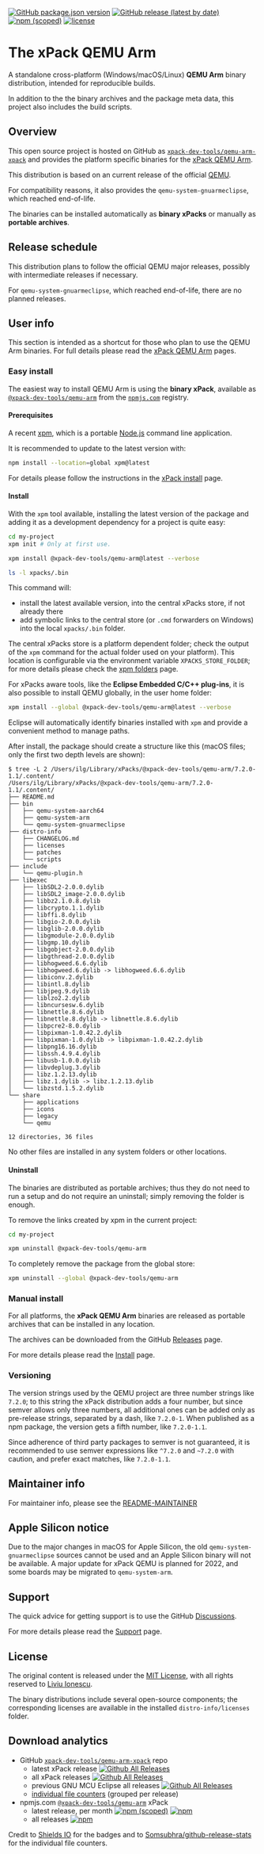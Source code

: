 
[![GitHub package.json version](https://img.shields.io/github/package-json/v/xpack-dev-tools/qemu-arm-xpack)](https://github.com/xpack-dev-tools/qemu-arm-xpack/blob/xpack/package.json)
[![GitHub release (latest by date)](https://img.shields.io/github/v/release/xpack-dev-tools/qemu-arm-xpack)](https://github.com/xpack-dev-tools/qemu-arm-xpack/releases/)
[![npm (scoped)](https://img.shields.io/npm/v/@xpack-dev-tools/qemu-arm.svg?color=blue)](https://www.npmjs.com/package/@xpack-dev-tools/qemu-arm/)
[![license](https://img.shields.io/github/license/xpack-dev-tools/qemu-arm-xpack)](https://github.com/xpack-dev-tools/qemu-arm-xpack/blob/xpack/LICENSE)

# The xPack QEMU Arm

A standalone cross-platform (Windows/macOS/Linux) **QEMU Arm**
binary distribution, intended for reproducible builds.

In addition to the the binary archives and the package meta data,
this project also includes the build scripts.

## Overview

This open source project is hosted on GitHub as
[`xpack-dev-tools/qemu-arm-xpack`](https://github.com/xpack-dev-tools/qemu-arm-xpack)
and provides the platform specific binaries for the
[xPack QEMU Arm](https://xpack.github.io/qemu-arm/).

This distribution is based on an current release of the official
[QEMU](https://www.qemu.org).

For compatibility reasons, it also provides the `qemu-system-gnuarmeclipse`,
which reached end-of-life.

The binaries can be installed automatically as **binary xPacks** or manually as
**portable archives**.

## Release schedule

This distribution plans to follow the official QEMU major releases,
possibly with intermediate releases if necessary.

For `qemu-system-gnuarmeclipse`,
which reached end-of-life, there are no planned releases.

## User info

This section is intended as a shortcut for those who plan
to use the QEMU Arm binaries. For full details please read the
[xPack QEMU Arm](https://xpack.github.io/qemu-arm/) pages.

### Easy install

The easiest way to install QEMU Arm is using the **binary xPack**, available as
[`@xpack-dev-tools/qemu-arm`](https://www.npmjs.com/package/@xpack-dev-tools/qemu-arm)
from the [`npmjs.com`](https://www.npmjs.com) registry.

#### Prerequisites

A recent [xpm](https://xpack.github.io/xpm/),
which is a portable [Node.js](https://nodejs.org/) command line application.

It is recommended to update to the latest version with:

```sh
npm install --location=global xpm@latest
```

For details please follow the instructions in the
[xPack install](https://xpack.github.io/install/) page.

#### Install

With the `xpm` tool available, installing
the latest version of the package and adding it as
a development dependency for a project is quite easy:

```sh
cd my-project
xpm init # Only at first use.

xpm install @xpack-dev-tools/qemu-arm@latest --verbose

ls -l xpacks/.bin
```

This command will:

- install the latest available version,
into the central xPacks store, if not already there
- add symbolic links to the central store
(or `.cmd` forwarders on Windows) into
the local `xpacks/.bin` folder.

The central xPacks store is a platform dependent
folder; check the output of the `xpm` command for the actual
folder used on your platform).
This location is configurable via the environment variable
`XPACKS_STORE_FOLDER`; for more details please check the
[xpm folders](https://xpack.github.io/xpm/folders/) page.

For xPacks aware tools, like the **Eclipse Embedded C/C++ plug-ins**,
it is also possible to install QEMU globally, in the user home folder:

```sh
xpm install --global @xpack-dev-tools/qemu-arm@latest --verbose
```

Eclipse will automatically
identify binaries installed with
`xpm` and provide a convenient method to manage paths.

After install, the package should create a structure like this (macOS files;
only the first two depth levels are shown):

```console
$ tree -L 2 /Users/ilg/Library/xPacks/@xpack-dev-tools/qemu-arm/7.2.0-1.1/.content/
/Users/ilg/Library/xPacks/@xpack-dev-tools/qemu-arm/7.2.0-1.1/.content/
├── README.md
├── bin
│   ├── qemu-system-aarch64
│   ├── qemu-system-arm
│   └── qemu-system-gnuarmeclipse
├── distro-info
│   ├── CHANGELOG.md
│   ├── licenses
│   ├── patches
│   └── scripts
├── include
│   └── qemu-plugin.h
├── libexec
│   ├── libSDL2-2.0.0.dylib
│   ├── libSDL2_image-2.0.0.dylib
│   ├── libbz2.1.0.8.dylib
│   ├── libcrypto.1.1.dylib
│   ├── libffi.8.dylib
│   ├── libgio-2.0.0.dylib
│   ├── libglib-2.0.0.dylib
│   ├── libgmodule-2.0.0.dylib
│   ├── libgmp.10.dylib
│   ├── libgobject-2.0.0.dylib
│   ├── libgthread-2.0.0.dylib
│   ├── libhogweed.6.6.dylib
│   ├── libhogweed.6.dylib -> libhogweed.6.6.dylib
│   ├── libiconv.2.dylib
│   ├── libintl.8.dylib
│   ├── libjpeg.9.dylib
│   ├── liblzo2.2.dylib
│   ├── libncursesw.6.dylib
│   ├── libnettle.8.6.dylib
│   ├── libnettle.8.dylib -> libnettle.8.6.dylib
│   ├── libpcre2-8.0.dylib
│   ├── libpixman-1.0.42.2.dylib
│   ├── libpixman-1.0.dylib -> libpixman-1.0.42.2.dylib
│   ├── libpng16.16.dylib
│   ├── libssh.4.9.4.dylib
│   ├── libusb-1.0.0.dylib
│   ├── libvdeplug.3.dylib
│   ├── libz.1.2.13.dylib
│   ├── libz.1.dylib -> libz.1.2.13.dylib
│   └── libzstd.1.5.2.dylib
└── share
    ├── applications
    ├── icons
    ├── legacy
    └── qemu

12 directories, 36 files
```

No other files are installed in any system folders or other locations.

#### Uninstall

The binaries are distributed as portable archives; thus they do not need
to run a setup and do not require an uninstall; simply removing the
folder is enough.

To remove the links created by xpm in the current project:

```sh
cd my-project

xpm uninstall @xpack-dev-tools/qemu-arm
```

To completely remove the package from the global store:

```sh
xpm uninstall --global @xpack-dev-tools/qemu-arm
```

### Manual install

For all platforms, the **xPack QEMU Arm**
binaries are released as portable
archives that can be installed in any location.

The archives can be downloaded from the
GitHub [Releases](https://github.com/xpack-dev-tools/qemu-arm-xpack/releases/)
page.

For more details please read the
[Install](https://xpack.github.io/qemu-arm/install/) page.

### Versioning

The version strings used by the QEMU project are three number strings
like `7.2.0`; to this string the xPack distribution adds a four number,
but since semver allows only three numbers, all additional ones can
be added only as pre-release strings, separated by a dash,
like `7.2.0-1`. When published as a npm package, the version gets
a fifth number, like `7.2.0-1.1`.

Since adherence of third party packages to semver is not guaranteed,
it is recommended to use semver expressions like `^7.2.0` and `~7.2.0`
with caution, and prefer exact matches, like `7.2.0-1.1`.

## Maintainer info

For maintainer info, please see the
[README-MAINTAINER](https://github.com/xpack-dev-tools/qemu-arm-xpack/blob/xpack/README-MAINTAINER.md)

## Apple Silicon notice

Due to the major changes in macOS for Apple Silicon, the old
`qemu-system-gnuarmeclipse` sources cannot be used and an Apple Silicon
binary will not be available. A major update for xPack QEMU is
planned for 2022, and some boards may be migrated to `qemu-system-arm`.

## Support

The quick advice for getting support is to use the GitHub
[Discussions](https://github.com/xpack-dev-tools/qemu-arm-xpack/discussions/).

For more details please read the
[Support](https://xpack.github.io/qemu-arm/support/) page.

## License

The original content is released under the
[MIT License](https://opensource.org/licenses/MIT), with all rights
reserved to [Liviu Ionescu](https://github.com/ilg-ul/).

The binary distributions include several open-source components; the
corresponding licenses are available in the installed
`distro-info/licenses` folder.

## Download analytics

- GitHub [`xpack-dev-tools/qemu-arm-xpack`](https://github.com/xpack-dev-tools/qemu-arm-xpack/) repo
  - latest xPack release
[![Github All Releases](https://img.shields.io/github/downloads/xpack-dev-tools/qemu-arm-xpack/latest/total.svg)](https://github.com/xpack-dev-tools/qemu-arm-xpack/releases/)
  - all xPack releases [![Github All Releases](https://img.shields.io/github/downloads/xpack-dev-tools/qemu-arm-xpack/total.svg)](https://github.com/xpack-dev-tools/qemu-arm-xpack/releases/)
  - previous GNU MCU Eclipse all releases [![Github All Releases](https://img.shields.io/github/downloads/gnu-mcu-eclipse/qemu/total.svg)](https://github.com/gnu-mcu-eclipse/qemu/releases/)
  - [individual file counters](https://somsubhra.github.io/github-release-stats/?username=xpack-dev-tools&repository=qemu-arm-xpack) (grouped per release)
- npmjs.com [`@xpack-dev-tools/qemu-arm`](https://www.npmjs.com/package/@xpack-dev-tools/qemu-arm/) xPack
  - latest release, per month
[![npm (scoped)](https://img.shields.io/npm/v/@xpack-dev-tools/qemu-arm.svg)](https://www.npmjs.com/package/@xpack-dev-tools/qemu-arm/)
[![npm](https://img.shields.io/npm/dm/@xpack-dev-tools/qemu-arm.svg)](https://www.npmjs.com/package/@xpack-dev-tools/qemu-arm/)
  - all releases [![npm](https://img.shields.io/npm/dt/@xpack-dev-tools/qemu-arm.svg)](https://www.npmjs.com/package/@xpack-dev-tools/qemu-arm/)

Credit to [Shields IO](https://shields.io) for the badges and to
[Somsubhra/github-release-stats](https://github.com/Somsubhra/github-release-stats)
for the individual file counters.
